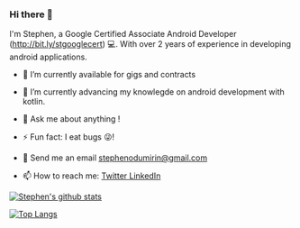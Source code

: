 ### Hi there 👋
I'm Stephen, a Google Certified Associate Android Developer (http://bit.ly/stgooglecert) 💻. With over 2 years of experience in developing android applications.

- 🔭 I’m currently available for gigs and contracts  
- 🌱 I’m currently advancing my knowlegde on android development with kotlin.
- 💬 Ask me about anything ! 

- ⚡ Fun fact: I eat bugs 😜!
- 📧 Send me an email stephenodumirin@gmail.com
- 📫 How to reach me: <a href ="https://twitter.com/stephenodumirin?s=09">Twitter<a href/> <a href ="https://www.linkedin.com/in/stephen-odumirin-60b049190">LinkedIn<a href/>


[![Stephen's github stats](https://github-readme-stats.vercel.app/api?username=Stephen-Odumirin&show_icons=true)](https://github.com/Stephen-Odumirin/github-readme-stats)


[![Top Langs](https://github-readme-stats.vercel.app/api/top-langs/?username=Stephen-odumirin)](https://github.com/Stephen-Odumirin/github-readme-stats)

